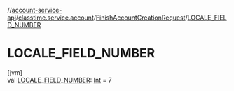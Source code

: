 //[account-service-api](../../../index.md)/[classtime.service.account](../index.md)/[FinishAccountCreationRequest](index.md)/[LOCALE_FIELD_NUMBER](-l-o-c-a-l-e_-f-i-e-l-d_-n-u-m-b-e-r.md)

# LOCALE_FIELD_NUMBER

[jvm]\
val [LOCALE_FIELD_NUMBER](-l-o-c-a-l-e_-f-i-e-l-d_-n-u-m-b-e-r.md): [Int](https://kotlinlang.org/api/latest/jvm/stdlib/kotlin/-int/index.html) = 7
